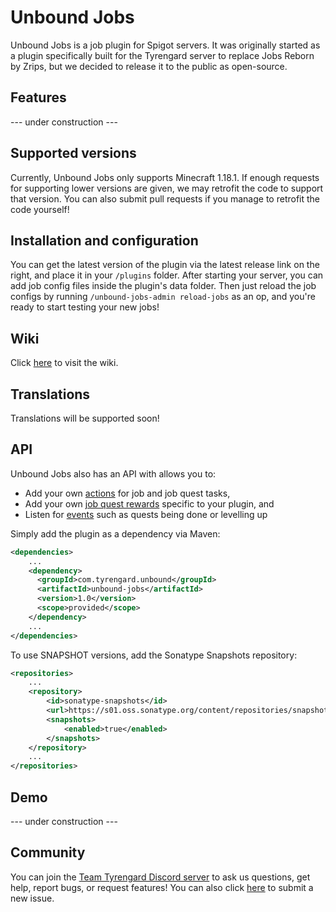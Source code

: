 # Unbound Jobs
Unbound Jobs is a job plugin for Spigot servers. It was originally started as a plugin specifically built for the Tyrengard server to replace Jobs Reborn by Zrips, but we decided to release it to the public as open-source.

## Features
--- under construction ---

## Supported versions
Currently, Unbound Jobs only supports Minecraft 1.18.1. If enough requests for supporting lower versions are given, we may retrofit the code to support that version. You can also submit pull requests if you manage to retrofit the code yourself!

## Installation and configuration
You can get the latest version of the plugin via the latest release link on the right, and place it in your `/plugins` folder. After starting your server, you can add job config files inside the plugin's data folder. Then just reload the job configs by running `/unbound-jobs-admin reload-jobs` as an op, and you're ready to start testing your new jobs!

## Wiki
Click [here](https://github.com/Team-Tyrengard/Unbound-Jobs/wiki) to visit the wiki.

## Translations
Translations will be supported soon!

## API
Unbound Jobs also has an API with allows you to:
* Add your own [actions](https://github.com/Team-Tyrengard/Unbound-Jobs/wiki/Actions) for job and job quest tasks,
* Add your own [job quest rewards](https://github.com/Team-Tyrengard/Unbound-Jobs/wiki) specific to your plugin, and
* Listen for [events](https://github.com/Team-Tyrengard/Unbound-Jobs/wiki) such as quests being done or levelling up

Simply add the plugin as a dependency via Maven:

```xml
<dependencies>
    ...
    <dependency>
      <groupId>com.tyrengard.unbound</groupId>
      <artifactId>unbound-jobs</artifactId>
      <version>1.0</version>
      <scope>provided</scope>
    </dependency>
    ...
</dependencies>
```
To use SNAPSHOT versions, add the Sonatype Snapshots repository:
```xml
<repositories>
    ...
    <repository>
        <id>sonatype-snapshots</id>
        <url>https://s01.oss.sonatype.org/content/repositories/snapshots/</url>
        <snapshots>
            <enabled>true</enabled>
        </snapshots>
    </repository>
    ...
</repositories>
```

## Demo
--- under construction ---

## Community
You can join the [Team Tyrengard Discord server](https://discord.gg/4Zct7WmYUD) to ask us questions, get help, report bugs, or request features! You can also click [here](https://github.com/Team-Tyrengard/Unbound-Jobs/issues/new/choose) to submit a new issue.